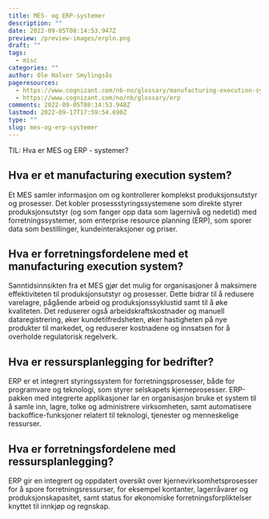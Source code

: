 ```yaml
---
title: MES- og ERP-systemer
description: ""
date: 2022-09-05T08:14:53.947Z
preview: /preview-images/erpln.png
draft: ""
tags:
  - misc
categories: ""
author: Ole Halvor Smylingsås
pageresources:
  - https://www.cognizant.com/nb-no/glossary/manufacturing-execution-system#list-E
  - https://www.cognizant.com/no/nb/glossary/erp
comments: 2022-09-05T08:14:53.948Z
lastmod: 2022-09-17T17:59:54.690Z
type: ""
slug: mes-og-erp-systemer
---
```


TIL: Hva er MES og ERP - systemer?

<!--more-->

## Hva er et manufacturing execution system?
Et MES samler informasjon om og kontrollerer komplekst produksjonsutstyr og prosesser. Det kobler prosessstyringssystemene som direkte styrer produksjonsutstyr (og som fanger opp data som lagernivå og nedetid) med forretningssystemer, som enterprise resource planning (ERP), som sporer data som bestillinger, kundeinteraksjoner og priser. 

## Hva er forretningsfordelene med et manufacturing execution system? 
Sanntidsinnsikten fra et MES gjør det mulig for organisasjoner å maksimere effektiviteten til produksjonsutstyr og prosesser. Dette bidrar til å redusere varelagre, pågående arbeid og produksjonssyklustid samt til å øke kvaliteten. Det reduserer også arbeidskraftskostnader og manuell dataregistrering, øker kundetilfredsheten, øker hastigheten på nye produkter til markedet, og reduserer kostnadene og innsatsen for å overholde regulatorisk regelverk.

## Hva er ressursplanlegging for bedrifter?
ERP er et integrert styringssystem for forretningsprosesser, både for programvare og teknologi, som styrer selskapets kjerneprosesser. ERP-pakken med integrerte applikasjoner lar en organisasjon bruke et system til å samle inn, lagre, tolke og administrere virksomheten, samt automatisere backoffice-funksjoner relatert til teknologi, tjenester og menneskelige ressurser.

## Hva er forretningsfordelene med ressursplanlegging?
ERP gir en integrert og oppdatert oversikt over kjernevirksomhetsprosesser for å spore forretningsressurser, for eksempel kontanter, lagerråvarer og produksjonskapasitet, samt status for økonomiske forretningsforpliktelser knyttet til innkjøp og regnskap.